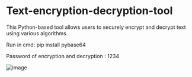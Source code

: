 # Text-encryption-decryption-tool
This Python-based tool allows users to securely encrypt and decrypt text using various algorithms.

Run in cmd:
pip install pybase64

Password of encryption and decryption : 1234

![image](https://github.com/janithScript/Text-encryption-decryption-tool/assets/127806197/12f5e64e-573d-4d31-ae21-48829b397959)
